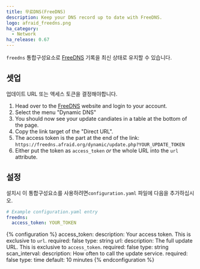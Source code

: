 ```yaml
---
title: 무료DNS(FreeDNS)
description: Keep your DNS record up to date with FreeDNS.
logo: afraid_freedns.png
ha_category:
  - Network
ha_release: 0.67
---
```


`freedns` 통합구성요소로 [FreeDNS](https://freedns.afraid.org) 기록을 최신 상태로 유지할 수 있습니다.

## 셋업

업데이트 URL 또는 액세스 토큰을 결정해야합니다.

1. Head over to the [FreeDNS](https://freedns.afraid.org) website and login to your account.
2. Select the menu "Dynamic DNS"
3. You should now see your update candiates in a table at the bottom of the page.
4. Copy the link target of the "Direct URL".
5. The access token is the part at the end of the link: `https://freedns.afraid.org/dynamic/update.php?YOUR_UPDATE_TOKEN`
6. Either put the token as `access_token` _or_ the whole URL into the `url` attribute.

## 설정

설치시 이 통합구성요소를 사용하려면`configuration.yaml` 파일에 다음을 추가하십시오.

```yaml
# Example configuration.yaml entry
freedns:
  access_token: YOUR_TOKEN
```

{% configuration %}
  access_token:
    description: Your access token. This is exclusive to `url`.
    required: false
    type: string
  url:
    description: The full update URL. This is exclusive to `access_token`.
    required: false
    type: string
  scan_interval:
    description: How often to call the update service.
    required: false
    type: time
    default: 10 minutes
{% endconfiguration %}
